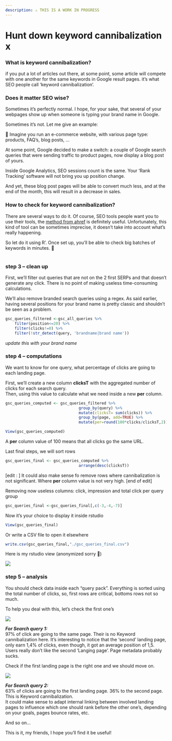 ```yaml
---
description: ⚠️ THIS IS A WORK IN PROGRESS
---
```


# Hunt down keyword cannibalization x

### What is keyword cannibalization?

if you put a lot of articles out there, at some point, some article will compete with one another for the same keywords in Google result pages. it’s what SEO people call ‘keyword cannibalization’.

### Does it matter SEO wise?

Sometimes it’s perfectly normal. I hope, for your sake, that several of your webpages show up when someone is typing your brand name in Google.

Sometimes it’s not. Let me give an example:

💭 Imagine you run an e-commerce website, with various page type: products, FAQ’s, blog posts, …

At some point, Google decided to make a switch:  a couple of Google search queries that were sending traffic to product pages, now display a blog post of yours.

Inside Google Analytics, SEO sessions count is the same. Your ‘Rank Tracking’ software will not bring you up position change.

And yet, these blog post pages will be able to convert much less, and at the end of the month, this will result in a decrease in sales.

### How to check for keyword cannibalization?

There are several ways to do it. Of course, SEO tools people want you to use their tools, the [method from ahref](https://ahrefs.com/blog/keyword-cannibalization/) is definitely useful. Unfortunately, this kind of tool can be sometimes imprecise, it doesn’t take into account what’s really happening.

So let do it using R’. Once set up, you’ll be able to check big batches of keywords in minutes. 🤖



|  |
| :--- |


### step 3 – clean up

First, we’ll filter out queries that are not on the 2 first SERPs and that doesn’t generate any click. There is no point of making useless time-consuming calculations.

We’ll also remove branded search queries using a regex. As said earlier, having several positions for your brand name is pretty classic and shouldn’t be seen as a problem.

```r
gsc_queries_filtered <-gsc_all_queries %>%
    filter(position<=20) %>%
    filter(clicks!=0) %>%
    filter(!str_detect(query, 'brandname|brand name'))
```

_update this with your brand name_

### step 4 – computations

We want to know for one query, what percentage of clicks are going to each landing page.

First, we’ll create a new column **clicksT** with the aggregated number of clicks for each search query.  
Then, using this value to calculate what we need inside a new **per** column.

```r
gsc_queries_computed <- gsc_queries_filtered %>%
                                group_by(query) %>%
                                mutate(clicksT= sum(clicks)) %>%
                                group_by(page, add=TRUE) %>%
                                mutate(per=round(100*clicks/clicksT,2)) 

View(gsc_queries_computed)
```

A **per** column value of 100 means that all clicks go the same URL.

Last final steps, we will sort rows

```r
gsc_queries_final <- gsc_queries_computed %>%
                                arrange(desc(clicksT))
```

\[edit : \] It could also make sense fo remove rows where cannibalization is not significant. Where **per** column value is not very high. \[end of edit\]

Removing now useless columns: click, impression and total click per query group

```r
gsc_queries_final <-gsc_queries_final[,c(-3,-4,-7)]
```

Now it’s your choice to display it inside rstudio

```r
View(gsc_queries_final)
```

Or write a CSV file to open it elsewhere

```r
write.csv(gsc_queries_final,"./gsc_queries_final.csv")
```

Here is my rstudio view \(anonymized sorry 🙊\)

![](https://www.gokam.fr/wp-content/uploads/2019/03/Screenshot-2019-03-19-19.23.34-copy.png)

### step 5 – analysis

You should check data inside each “query pack”. Everything is sorted using the total number of clicks, so, first rows are critical, bottoms rows not so much.

To help you deal with this, let’s check the first one’s

![](https://www.gokam.fr/wp-content/uploads/2019/03/seqrch-query-1.jpg)

_**For Search query 1:**_  
97% of click are going to the same page. Their is no Keyword cannibalization here. It’s interesting to notice that the ‘second’ landing page, only earn 1,4% of clicks, even though, it got an average position of 1,5. Users really don’t like the second ‘Langing page’. Page metadata probably sucks.

Check if the first landing page is the right one and we should move on.

![](https://www.gokam.fr/wp-content/uploads/2019/03/seqrch-query-2.jpg)

_**For Search query 2:**_  
63% of clicks are going to the first landing page. 36% to the second page. This is Keyword cannibalization.  
It could make sense to adapt internal linking between involved landing pages to influence which one should rank before the other one’s, depending on your goals, pages bounce rates, etc.

And so on…

This is it, my friends, I hope you’ll find it be useful!


